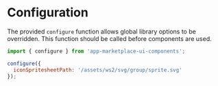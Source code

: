 # Configuration

The provided `configure` function allows global library options to be overridden. This function should be called before components are used.

```js
import { configure } from 'app-marketplace-ui-components';

configure({
  iconSpritesheetPath: '/assets/ws2/svg/group/sprite.svg'
});
```
